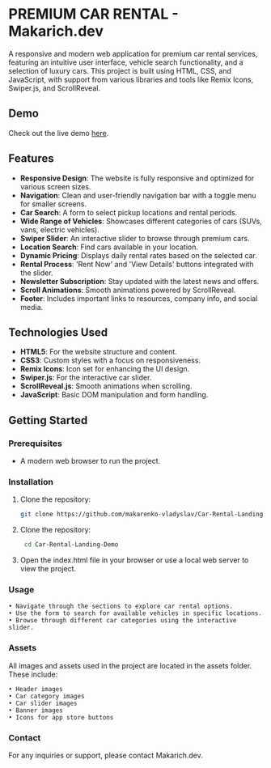 # PREMIUM CAR RENTAL - Makarich.dev

A responsive and modern web application for premium car rental services, featuring an intuitive user interface, vehicle search functionality, and a selection of luxury cars. This project is built using HTML, CSS, and JavaScript, with support from various libraries and tools like Remix Icons, Swiper.js, and ScrollReveal.

## Demo

Check out the live demo [here](#).

## Features

- **Responsive Design**: The website is fully responsive and optimized for various screen sizes.
- **Navigation**: Clean and user-friendly navigation bar with a toggle menu for smaller screens.
- **Car Search**: A form to select pickup locations and rental periods.
- **Wide Range of Vehicles**: Showcases different categories of cars (SUVs, vans, electric vehicles).
- **Swiper Slider**: An interactive slider to browse through premium cars.
- **Location Search**: Find cars available in your location.
- **Dynamic Pricing**: Displays daily rental rates based on the selected car.
- **Rental Process**: 'Rent Now' and 'View Details' buttons integrated with the slider.
- **Newsletter Subscription**: Stay updated with the latest news and offers.
- **Scroll Animations**: Smooth animations powered by ScrollReveal.
- **Footer**: Includes important links to resources, company info, and social media.

## Technologies Used

- **HTML5**: For the website structure and content.
- **CSS3**: Custom styles with a focus on responsiveness.
- **Remix Icons**: Icon set for enhancing the UI design.
- **Swiper.js**: For the interactive car slider.
- **ScrollReveal.js**: Smooth animations when scrolling.
- **JavaScript**: Basic DOM manipulation and form handling.

## Getting Started

### Prerequisites

- A modern web browser to run the project.

### Installation

1. Clone the repository:
   ```bash
   git clone https://github.com/makarenko-vladyslav/Car-Rental-Landing-Demo.git

2. Clone the repository:
   ```bash
    cd Car-Rental-Landing-Demo

3. Open the index.html file in your browser or use a local web server to view the project.

### Usage

	• Navigate through the sections to explore car rental options.
	• Use the form to search for available vehicles in specific locations.
	• Browse through different car categories using the interactive slider.


### Assets

All images and assets used in the project are located in the assets folder. These include:

	• Header images
	• Car category images
	• Car slider images
	• Banner images
	• Icons for app store buttons

### Contact

For any inquiries or support, please contact Makarich.dev.